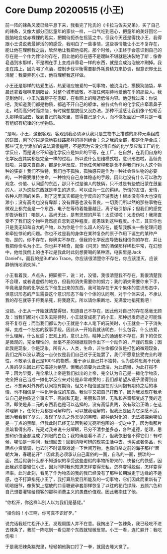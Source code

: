 # Core Dump 20200515 (小王)

前一阵的辣条风波已经平息下来，我看完了陀氏的《卡拉马佐夫兄弟》，买了自己的辣条，又像大部分回忆童年的家伙一样，一口气吃到恶心，把童年的美好回忆一股脑地变成赤裸裸的现实，把期待扼杀在摇篮之中。但我今天还是得找小王，我得跟小王说说我最鲜活的的感受，我明白了一些事情，这些事情能让小王不复存在，能让他在理解我之后，欣然地让我把他掐死。那个时候，小王终于会意识到自己的存在是一个作为悖论的存在，因此他的存在感不是暧昧不堪就是决裂地了断；像香皂遇到水那样，不是糊在手上变成非香皂一样的东西，就是变成泡泡被冲刷掉。我走在路上，因为喝了点酒，控制步伐平衡需要额外耗费精力来协调，但意识却无比清醒：我要弄死小王，他将理解我这样做。

小王还是那样的热爱生活，热爱理应被爱的一切事物，他浇浇花，摸摸狗脑袋，早晨还拿着咖啡来到阳台、对整个城市致敬，不报任何期待地爱他在乎的那些人。我见到他时，小王光着膀子在泡脚，在看网上的精选低俗内容。他见我过来：你说吧，我知道我们都是物质，都逃不开自己的躯体，被各式各样的化学反应牵着鼻子走，时而高兴时而烦恼；有时候想摆脱但又没办法，那种不适感让我们像个蛤蛎舌头那样缩回去，躲到自己的躯壳里，觉得自己是个人，而不像发面团一样只是一堆有组织有纪律的化学物质。

“是啊，小王，这很客观，客观到我必须承认我只是生物书上描述的那种元素组成的饼图，剩下的只是像地铁线路那样的排列组合；总之我的全部，都是化学合成；那些‘无化学添加’的说法真傻逼啊，不是因为它没分清自然的化学反应和工厂的化学反应，而是说它不知道化学反应是如此的平等，在工厂，在自然，在我们自身的化学反应其实都是完全一样的过程。所以说什么思维模式啦，意识形态啦，高低贵贱啦，只要来自自身，都是化学反应，其他任何解释都是舍不得我们作为人这个物种的狂妄！我们不独特，我们也不孤独，孤独感只是作为一种社会性生物的必要的，一种需要维持生命，一种维持自己身体稳态的手段。因此也没有什么可以称为观念、价值、认同感的东西，那只不过是骗人的技俩，只不过是有些依旧蒙在鼓里的人，以为这些东西就是毕生的追求，可以成为一生的羁绊。所谓的友谊，爱情，各种人际间的关系，到了这里其实都是化学反应的下游表达！根本没有伟大也没有渺小；没有高尚也没有卑鄙；没有罪恶也没有善良，一切我们所以然的那些事物在微观上都完全是一个东西，电子在等待着能量越迁，离子吸引排斥；但我们的感觉却告诉我们：咱是人，高尚无比，是有思想的芦苇！太荒谬啦！太虚伪啦！我简直受不了我们这个物种竟然能自恋到这种程度，能愚昧到这种程度。小王，其实你也只是我无知和自大的产物，以为你是个什么超人的存在，能帮我解决一些伦理问题和牵扯悖论的问题。你也不过是我的身体在某种复杂的原子作用下诞生的某种产物，是的，你不存在，你确实不存在，但我的化学反应导致我相信你的存在，并让我把你命名为小王。你也并不稀奇，就像《闪灵》里的酒保那样稀松平常，在幻想中，他给我倒上的也不过是我此时此刻想要喝的某种酒，电影里是Jack Daniel's，而我的是Buffalo Trace。你应该很清楚你不存在，你应该湮灭，应该静悄悄地消失掉。”

小王看着我，点点头，把脚擦干，说：对，没错，我很清楚我不存在，我很清楚我不合理，或者说虚假的地方，但我的消失需要你的努力；我的消失需要你来下手，毕竟我是你的化学反应下催生出来的东西，我可能存在于某个集体的意识形态中，但意识形态的产生需要这个意识形态下每个个体的认同啊，对于个体来说，不承认我的存在就等于将我杀死，将我磨灭。所以请你果断地、充满爱地掐死我吧！

没错。小王从一开始就清楚得很，知道自己不存在，因此他对自己的存在感毫无顾及：当我们都对小王失去期待时，小王就变成死了的小王，那种迸发奇迹之可能性将不复存在；而当我们都认为小王就是个本人笔下的玩笑时，小王就会一下子消失掉，变成一个拙劣的叙事手段。因此从一开始我就该明白，什么包容，什么热爱，什么理解，什么反感；宏观上的，意识上的，精神上的通通都不存在，剩下的仅仅是微观的，完全理性的，丝毫不差的根据规则作出下一个动作的，严谨的现象；因此我是现象，你是现象，所有人，人类，生命，非生命都仅仅是打包的微观现象，我们之所以没认清这一点仅仅是我们自己过于无能罢了，我们不愿意接受完全的理性，不敢承认自己是100%的物质，羞于承认自己并不独特，认为这种思潮不代表人类的尽头因此将它描述为绝望。但我必须要为此流泪，为此遗憾，为此打报不平；因为毕竟，完全承认上帝是我们拟出的上帝，完全认为自己是一摊化学物质，完全把自己当成一摊化学反应来对待是非常难受的；我们都希望从镜子里得到自己，不想再对外界的认同抱有期待，但又不相信这是在对认同抱有期待之后的事情，也不相信是一种化学合成的东西。我似乎又把自己打散了，因为我发现在我承认自己是物质这个事实下，高尚和无耻，美丽和丑陋，无私和吝啬都变成了我的选项，即使是非二元的东西我也是可以选择的，没有高低贵贱，没有政治正确；在这种理解下，任何行为都是可解释的，可以被我理解的，但我还是因为它深感不适，因为我看到了尽头，发现了尽头之外无尽的黑暗，那种绝对化的，无法被探索哪怕是一丁点的黑暗。但我此时已经无法回到被光亮所包围的一切之中了，因为看那片黑暗看得出奇，光亮对我来说十分耀眼，已分不清参差多态，各种道德，伦理，思想和价值全都混成了刺眼的白色；我的确是看不清了，但我依旧舍不得它们！有时候，哪怕是一瞬间，我想回去！回到清晰可辨的现实生活中去，也买点奢侈品，也晒点小资情调，也去时不时诋毁戏谑一下世间万物，也像自杀之前的海子那样“面朝大海，春暖花开”！因此我必须承认自己庸俗的一面，自私的一面，猥琐的一面，然后假装什么都不知道似的享受这些虚假的事物所带来的、快餐化的快感，因此我必须要留住小王，因为同时我也知道怎样变得无私，怎样变得脱俗，怎样变得坦率。此时此刻，看见了作为物质的我的我已经没有了那种长期游走于边缘的不适感，也不打算掐死小王了，我打算热爱目所能及的一切事物，它们因此而重新有了明暗细节，像货架上摆放的口香糖避孕套那样恢复了以往的花花绿绿、五颜六色和自己想要灌输给顾客的那种消费主义的愚蠢价值观。因此我抱住了他。

“你松开，你这样叫别人以为我们是基佬。”

“操你妈！小王啊，你可真不识好歹。”

说完话我赶忙松开小王，发现周围人并不在意。我掏出了一包辣条，我已经吃不进去辣条了，我前一阵吃到一看见那个东西就轻微反胃。小王一看，连忙躲开：我吃伤啦！

于是我把辣条踹兜里，轻轻朝他胸口打了一拳，就回去睡大觉了。
